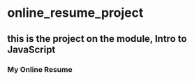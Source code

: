 # online_resume_project
## this is the project on the module, Intro to JavaScript
### My Online Resume
